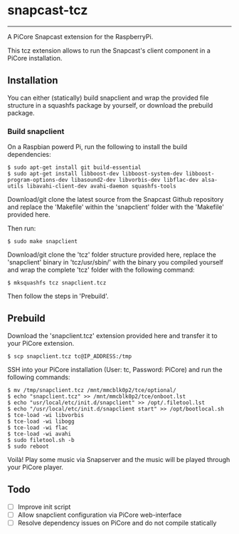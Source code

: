 # snapcast-tcz
-----

A PiCore Snapcast extension for the RaspberryPi.

This tcz extension allows to run the Snapcast's client component in a PiCore installation.


## Installation
You can either (statically) build snapclient and wrap the provided file structure in a squashfs package by yourself, or download the prebuild package.

### Build snapclient
On a Raspbian powerd Pi, run the following to install the build dependencies:

    $ sudo apt-get install git build-essential
    $ sudo apt-get install libboost-dev libboost-system-dev libboost-program-options-dev libasound2-dev libvorbis-dev libflac-dev alsa-utils libavahi-client-dev avahi-daemon squashfs-tools

Download/git clone the latest source from the Snapcast Github repository and replace the 'Makefile' within the 'snapclient' folder with the 'Makefile' provided here.

Then run:

    $ sudo make snapclient

Download/git clone the 'tcz' folder structure provided here, replace the 'snapclient' binary in 'tcz/usr/sbin/' with the binary you compiled yourself and wrap the complete 'tcz' folder with the following command:

    $ mksquashfs tcz snapclient.tcz
    
Then follow the steps in 'Prebuild'.

## Prebuild
Download the 'snapclient.tcz' extension provided here and transfer it to your PiCore extension.

    $ scp snapclient.tcz tc@IP_ADDRESS:/tmp
    
SSH into your PiCore installation (User: tc, Password: PiCore) and run the following commands:

    $ mv /tmp/snapclient.tcz /mnt/mmcblk0p2/tce/optional/
    $ echo "snapclient.tcz" >> /mnt/mmcblk0p2/tce/onboot.lst
    $ echo "usr/local/etc/init.d/snapclient" >> /opt/.filetool.lst
    $ echo "/usr/local/etc/init.d/snapclient start" >> /opt/bootlocal.sh
    $ tce-load -wi libvorbis
    $ tce-load -wi libogg
    $ tce-load -wi flac
    $ tce-load -wi avahi
    $ sudo filetool.sh -b
    $ sudo reboot
    
Voilà! Play some music via Snapserver and the music will be played through your PiCore player.

## Todo

- [ ] Improve init script 
- [ ] Allow snapclient configuration via PiCore web-interface
- [ ] Resolve dependency issues on PiCore and do not compile statically
